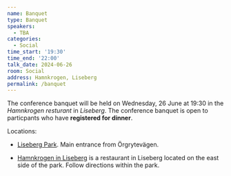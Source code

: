 ```yaml
---
name: Banquet
type: Banquet
speakers:
  - TBA
categories:
  - Social
time_start: '19:30'
time_end: '22:00'
talk_date: 2024-06-26
room: Social
address: Hamnkrogen, Liseberg
permalink: /banquet
---
```


The conference banquet will be held on Wednesday, 26 June at 19:30 in the _Hamnkrogen resturant_ in _Liseberg_. 
The conference banquet is open to particpants who have **registered for dinner**.

Locations:

- [Liseberg Park](https://www.openstreetmap.org/relation/5179991). Main entrance from Örgrytevägen.
<!-- <iframe src="https://www.openstreetmap.org/relation/5179991" title="temp"></iframe> -->
- [Hamnkrogen in Liseberg](https://www.liseberg.se/parken/mat-dryck/hamnkrogen/) is a restaurant in Liseberg located on the east side of the park. Follow directions within the park.


